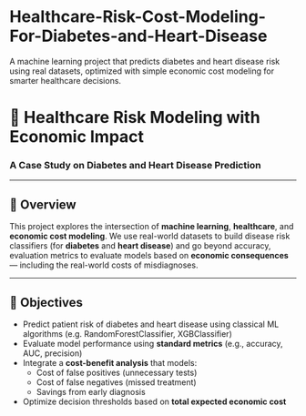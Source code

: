 # Healthcare-Risk-Cost-Modeling-For-Diabetes-and-Heart-Disease
A machine learning project that predicts diabetes and heart disease risk using real datasets, optimized with simple economic cost modeling for smarter healthcare decisions.

# 🏥 Healthcare Risk Modeling with Economic Impact  
### A Case Study on Diabetes and Heart Disease Prediction

---

## 📌 Overview

This project explores the intersection of **machine learning**, **healthcare**, and **economic cost modeling**. We use real-world datasets to build disease risk classifiers (for **diabetes** and **heart disease**) and go beyond accuracy, evaluation metrics to evaluate models based on **economic consequences** — including the real-world costs of misdiagnoses.

---

## 🎯 Objectives

- Predict patient risk of diabetes and heart disease using classical ML algorithms (e.g. RandomForestClassifier, XGBClassifier)
- Evaluate model performance using **standard metrics** (e.g., accuracy, AUC, precision)  
- Integrate a **cost-benefit analysis** that models:
  - Cost of false positives (unnecessary tests)
  - Cost of false negatives (missed treatment)
  - Savings from early diagnosis  
- Optimize decision thresholds based on **total expected economic cost**


